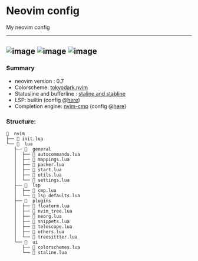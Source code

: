 # Neovim config
My neovim config

---
![image](https://user-images.githubusercontent.com/77913442/146633265-bdbcdae3-29b2-4058-b217-d5f2b162af40.png)
![image](https://user-images.githubusercontent.com/77913442/146633549-c098e7ca-6f6d-4740-8ab6-531d8a030555.png)
![image](https://user-images.githubusercontent.com/77913442/146633580-3fa0430e-228e-4010-97ca-46ea58cffc14.png)
---
<!-- GARBAGE COLLECTOR
![image](https://user-images.githubusercontent.com/77913442/136957780-0459199a-c79d-43d2-9f13-7a9c8011cd71.png)
* Colorscheme: [custom](https://github.com/tamton-aquib/nvim/blob/main/lua/custom/noice_dark.lua)
-->

### Summary

* neovim version : 0.7
* Colorscheme: [tokyodark.nvim](https://github.com/tiagovla/tokyodark.nvim)
* Statusline and bufferline : [staline and stabline](https://github.com/tamton-aquib/staline.nvim)
* LSP: builtin (config @[here](https://github.com/tamton-aquib/nvim/blob/dev/lua/lsp/lsp_defaults.lua))
* Completion engine: [nvim-cmp](https://github.com/hrsh7th/nvim-cmp) (config @[here](https://github.com/tamton-aquib/nvim/blob/dev/lua/lsp/cmp.lua))

### Structure:

```
  nvim
├──  init.lua
└──   lua
   ├──   general
   │  ├──  autocommands.lua
   │  ├──  mappings.lua
   │  ├──  packer.lua
   │  ├──  start.lua
   │  ├──  utils.lua
   │  └──  settings.lua
   ├──   lsp
   │  ├──  cmp.lua
   │  └──  lsp_defaults.lua
   ├──   plugins
   │  ├──  floaterm.lua
   │  ├──  nvim_tree.lua
   │  ├──  neorg.lua
   │  ├──  snippets.lua
   │  ├──  telescope.lua
   │  ├──  others.lua
   │  └──  treesittter.lua
   └──   ui
      ├──  colorschemes.lua
      └──  staline.lua
```

